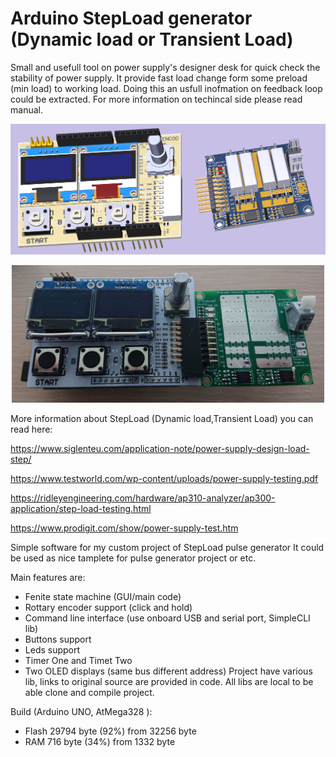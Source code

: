 # Arduino StepLoad generator (Dynamic load or Transient Load)
Small and usefull tool on power supply's designer desk for quick check the stability of power supply. 
It provide fast load change form some preload (min load) to working load. 
Doing this an usfull inofmation on feedback loop could be extracted.
For more information on techincal side please read manual. 

<p align="center">
  <img src="https://github.com/ami3go/StepLoad-Arduino-UNO/blob/push/Pictures/model.png" width="1000" title="hover text">
</p>

<p align="center">
  <img src="https://github.com/ami3go/StepLoad-Arduino-UNO/blob/push/Pictures/DSC_2054.JPG" width="500" title="hover text">
</p>





More information about StepLoad (Dynamic load,Transient Load) you can read here:

https://www.siglenteu.com/application-note/power-supply-design-load-step/

https://www.testworld.com/wp-content/uploads/power-supply-testing.pdf

https://ridleyengineering.com/hardware/ap310-analyzer/ap300-application/step-load-testing.html

https://www.prodigit.com/show/power-supply-test.htm

Simple software for my custom project of StepLoad pulse generator
It could be used as nice tamplete for pulse generator project or etc. 


Main features are: 
- Fenite state machine (GUI/main code)
- Rottary encoder support (click and hold) 
- Command line interface (use onboard USB and serial port, SimpleCLI lib)
- Buttons support 
- Leds support 
- Timer One and Timet Two
- Two OLED displays (same bus different address) 
Project have various lib, links to original source are provided in code. 
All libs are local to be able clone and compile project. 


Build (Arduino UNO, AtMega328 ):
- Flash 29794 byte (92%) from 32256 byte
- RAM 716 byte (34%) from 1332 byte
